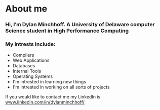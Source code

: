 # About me

### Hi, I’m Dylan Minchhoff. A University of Delaware computer Science student in High Performance Computing

### My intrests include:

- Compilers
- Web Applications
- Databases
- Internal Tools
- Operating Systems
- I'm intrested in learning new things
- I'm intrested in working on all sorts of projects

<!---
## Here is some of my featured Projects:
--->

If you would like to contact me my LinkedIn is www.linkedin.com/in/dylanminchhoff/


<!---
DylanMinchhoff/DylanMinchhoff is a ✨ special ✨ repository because its `README.md` (this file) appears on your GitHub profile.
You can click the Preview link to take a look at your changes.
--->
